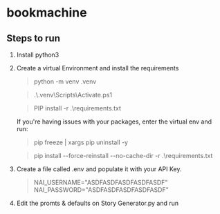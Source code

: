 # bookmachine
## Steps to run
1. Install python3
2. Create a virtual Environment and install the requirements
    >python -m venv .venv

    >.\\.venv\Scripts\Activate.ps1   
    
    >PIP install -r .\requirements.txt

    If you're having issues with your packages, enter the virtual env and run:

    > pip freeze | xargs pip uninstall -y

    > pip install --force-reinstall --no-cache-dir  -r .\requirements.txt

3. Create a file called .env and populate it with your API Key.
    > NAI_USERNAME="ASDFASDFASDFASDFASDF"
    > NAI_PASSWORD="ASDFASDFASDFASDFASDF"

4. Edit the promts & defaults on Story Generator.py and run